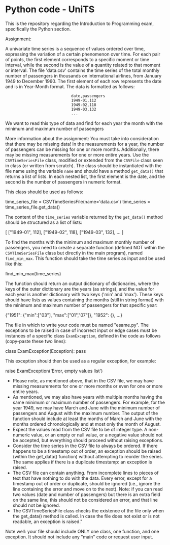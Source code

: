 # Python code - UniTS
This is the repository regarding the Introduction to Programming exam, specifically the Python section.

Assignment:

A univariate time series is a sequence of values ordered over time, expressing the variation of a certain phenomenon over time. For each pair of points, the first element corresponds to a specific moment or time interval, while the second is the value of a quantity related to that moment or interval.
The file 'data.csv' contains the time series of the total monthly number of passengers in thousands on international airlines, from January 1949 to December 1960. The first element of each row represents the date and is in Year-Month format.
The data is formatted as follows:

                                 date,passengers
                                 1949-01,112
                                 1949-02,118
                                 1949-03,132
                                 ...
We want to read this type of data and find for each year the month with the minimum and maximum number of passengers

More information about the assignment:
You must take into consideration that there may be missing data! In the measurements for a year, the number of passengers can be missing for one or more months. Additionally, there may be missing measurements for one or more entire years.
Use the `CSVTimeSeriesFile` class, modified or extended from the `CSVFile` class seen in class (or written from scratch). The class should be instantiated with the file name using the variable `name` and should have a method `get_data()` that returns a list of lists. In each nested list, the first element is the date, and the second is the number of passengers in numeric format.

This class should be used as follows:


time_series_file = CSVTimeSeriesFile(name='data.csv')
time_series = time_series_file.get_data()


The content of the `time_series` variable returned by the `get_data()` method should be structured as a list of lists:


[
  ["1949-01", 112],
  ["1949-02", 118],
  ["1949-03", 132],
  ...
]


To find the months with the minimum and maximum monthly number of passengers, you need to create a separate function (defined NOT within the `CSVTimeSeriesFile` class but directly in the main program), named `find_min_max`. This function should take the time series as input and be used like this:


find_min_max(time_series)


The function should return an output dictionary of dictionaries, where the keys of the outer dictionary are the years (as strings), and the value for each year is another dictionary with two keys ('min' and 'max'). These keys should have lists as values containing the months (still in string format) with the minimum and maximum number of passengers for that specific year:


{"1951": {"min":["03"], "max":["01","07"]},
 "1952": {}, ...}


The file in which to write your code must be named "esame.py". The exceptions to be raised in case of incorrect input or edge cases must be instances of a specific class `ExamException`, defined in the code as follows (copy-paste these two lines):


class ExamException(Exception):
    pass


This exception should then be used as a regular exception, for example:

raise ExamException('Error, empty values list')

  - Please note, as mentioned above, that in the CSV file, we may have missing measurements for one or more months or even for one or more entire years.
  - As mentioned, we may also have years with multiple months having the same minimum or maximum number of passengers. For example, for the year 1949, we may have March and June with the minimum number of passengers and August with the         maximum number. The output of the function should include at least the months of March and June with the months ordered chronologically and at most only the month of August.
  - Expect the values read from the CSV file to be of integer type. A non-numeric value, or an empty or null value, or a negative value should not be accepted, but everything should proceed without raising exceptions.
  - Consider the time series in the CSV file to always be ordered. If there happens to be a timestamp out of order, an exception should be raised (within the get_data() function) without attempting to reorder the series. The same applies       if there is a duplicate timestamp: an exception is raised.
  - The CSV file can contain anything. From incomplete lines to pieces of text that have nothing to do with the data. Every error, except for a timestamp out of order or duplicate, should be ignored (i.e., ignore the line containing the        error and move on to the next). Note: if you can read two values (date and number of passengers) but there is an extra field on the same line, this should not be considered an error, and that line should not be ignored.
  - The CSVTimeSeriesFile class checks the existence of the file only when the get_data() method is called. In case the file does not exist or is not readable, an exception is raised."


Note well: your file should include ONLY one class, one function, and one exception. It should not include any "main" code or request user input.


